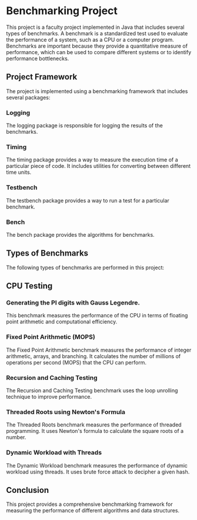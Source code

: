 # Benchmarking Project

This project is a faculty project implemented in Java that includes several types of benchmarks. A benchmark is a standardized test used to evaluate the performance of a system, such as a CPU or a computer program. Benchmarks are important because they provide a quantitative measure of performance, which can be used to compare different systems or to identify performance bottlenecks.

## Project Framework

The project is implemented using a benchmarking framework that includes several packages:

### Logging

The logging package is responsible for logging the results of the benchmarks. 

### Timing

The timing package provides a way to measure the execution time of a particular piece of code. It includes utilities for converting between different time units.

### Testbench

The testbench package provides a way to run a test for a particular benchmark.

### Bench

The bench package provides the algorithms for benchmarks.

## Types of Benchmarks

The following types of benchmarks are performed in this project:

## CPU Testing

### Generating the PI digits with Gauss Legendre. 

This benchmark measures the performance of the CPU in terms of floating point arithmetic and computational efficiency.

### Fixed Point Arithmetic (MOPS)

The Fixed Point Arithmetic benchmark measures the performance of integer arithmetic, arrays, and branching. It calculates the number of millions of operations per second (MOPS) that the CPU can perform.

### Recursion and Caching Testing 

The Recursion and Caching Testing benchmark uses the loop unrolling technique to improve performance.

### Threaded Roots using Newton's Formula

The Threaded Roots benchmark measures the performance of threaded programming. It uses Newton's formula to calculate the square roots of a number.

### Dynamic Workload with Threads

The Dynamic Workload benchmark measures the performance of dynamic workload using threads. It uses brute force attack to decipher a given hash.

## Conclusion

This project provides a comprehensive benchmarking framework for measuring the performance of different algorithms and data structures. 
